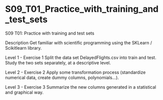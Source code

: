 # S09_T01_Practice_with_training_and_test_sets

S09 T01: Practice with training and test sets

Description
Get familiar with scientific programming using the SKLearn / Scikitlearn library.

Level 1 - Exercise 1
Split the data set DelayedFlights.csv into train and test. Study the two sets separately, at a descriptive level.

Level 2 - Exercise 2
Apply some transformation process (standardize numerical data, create dummy columns, polynomials...).

Level 3 - Exercise 3
Summarize the new columns generated in a statistical and graphical way.
